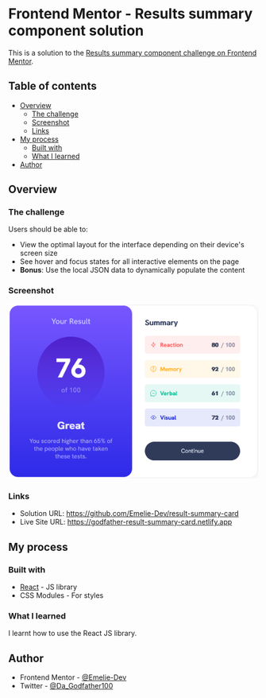 # Frontend Mentor - Results summary component solution

This is a solution to the [Results summary component challenge on Frontend Mentor](https://www.frontendmentor.io/challenges/results-summary-component-CE_K6s0maV).

## Table of contents

- [Overview](#overview)
  - [The challenge](#the-challenge)
  - [Screenshot](#screenshot)
  - [Links](#links)
- [My process](#my-process)
  - [Built with](#built-with)
  - [What I learned](#what-i-learned)
- [Author](#author)

## Overview

### The challenge

Users should be able to:

- View the optimal layout for the interface depending on their device's screen size
- See hover and focus states for all interactive elements on the page
- **Bonus**: Use the local JSON data to dynamically populate the content

### Screenshot

![Screenshot](./src/assets/images/Screenshot%20Result%20summmary%20card.png)

### Links

- Solution URL: https://github.com/Emelie-Dev/result-summary-card
- Live Site URL: https://godfather-result-summary-card.netlify.app

## My process

### Built with
- [React](https://reactjs.org/) - JS library
- CSS Modules - For styles



### What I learned

I learnt how to use the React JS library. 


## Author

- Frontend Mentor - [@Emelie-Dev](https://www.frontendmentor.io/profile/@Emelie-Dev)
- Twitter - [@Da_Godfather100](https://www.twitter.com/@Da_Godfather100)



